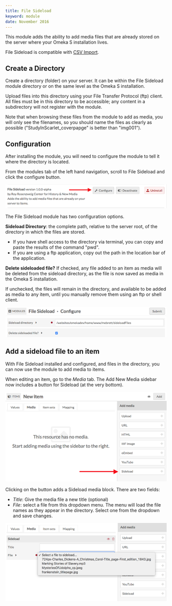 ```yaml
---
title: File Sideload
keyword: module
date: November 2016
---
```


This module adds the ability to add media files that are already stored on the server where your Omeka S installation lives. 

File Sideload is compatible with [CSV Import](../modules/csvimport.md). 

Create a Directory
-----------------------
Create a directory (folder) on your server. It can be within the File Sideload module directory or on the same level as the Omeka S installation. 

Upload files into this directory using your File Transfer Protocol (ftp) client. All files must be in this directory to be accessible; any content in a subdirectory will not register with the module. 

Note that when browsing these files from the module to add as media, you will only see the filenames, so you should name the files as clearly as possible ("StudyInScarlet_coverpapge" is better than "img001").

Configuration
---------------------------
After installing the module, you will need to configure the module to tell it where the directory is located. 

From the modules tab of the left hand navigation, scroll to File Sideload and click the configure button.

![A red arrow points to the configure button](../modules/modulesfiles/filesideload_config.png)

The File Sideload module has two configuration options. 

**Sideload Directory**: the complete path, relative to the server root, of the directory in which the files are stored. 

   - If you have shell access to the directory via terminal, you can copy and paste the results of the command "pwd". 
   - If you are using a ftp application, copy out the path in the location bar of the application.

**Delete sideloaded file?** If checked, any file added to an item as media will be deleted from the sideload directory, as the file is now saved as media in the Omeka S installation. 

If unchecked, the files will remain in the directory, and available to be added as media to any item, until you manually remove them using an ftp or shell client.

![A red arrow points to the configure button](../modules/modulesfiles/filesideload_config2.png)

Add a sideload file to an item
------------------------------
With File Sideload installed and configured, and files in the directory, you can now use the module to add media to items. 

When editing an item, go to the *Media* tab. The Add New Media sidebar now includes a button for Sideload (at the very bottom).

![A red arrow points to the add sideload media button](../modules/modulesfiles/filesideload_browse.png)

Clicking on the button adds a Sideload media block. There are two fields:

- *Title*: Give the media file a new title (optional)
- *File*: select a file from this dropdown menu. The menu will load the file names as they appear in the directory. Select one from the dropdown and save changes.

![Sideload media options with the dropdown open, displaying file names](../modules/modulesfiles/filesideload_addfile.png)

